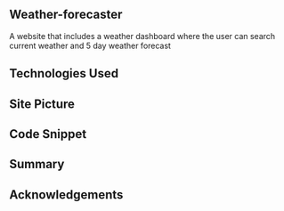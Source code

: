 ## Weather-forecaster

A website that includes a weather dashboard where the user can search current weather and 5 day weather forecast

## Technologies Used 

## Site Picture 

## Code Snippet 

## Summary

## Acknowledgements